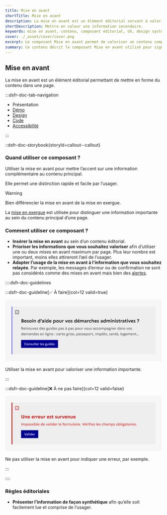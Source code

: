 ```yaml
---
title: Mise en avant
shortTitle: Mise en avant
description: La mise en avant est un élément éditorial servant à valoriser une information complémentaire dans une page de contenu.
shortDescription: Mettre en valeur une information secondaire.
keywords: mise en avant, contenu, composant éditorial, UX, design system, accessibilité, information, valorisation, page, interface
cover: ./_asset/cover/cover.png
excerpt: Le composant Mise en avant permet de valoriser un contenu complémentaire dans une page, en attirant l’attention de l’usager sans perturber la lecture principale.
summary: Ce contenu décrit le composant Mise en avant utilisé pour signaler une information complémentaire au sein d’un contenu éditorial. Il précise ses cas d’usage, le distingue de la mise en exergue et des alertes, et recommande de limiter son usage à une ou deux occurrences par page. Des règles éditoriales simples sont proposées pour garantir lisibilité et efficacité. Ce guide s’adresse aux concepteurs de contenus et interfaces souhaitant structurer l’information de manière claire et hiérarchisée.
---
```


## Mise en avant

La mise en avant est un élément éditorial permettant de mettre en forme du contenu dans une page.

:::dsfr-doc-tab-navigation

- Présentation
- [Démo](./demo/index.md)
- [Design](./design/index.md)
- [Code](./code/index.md)
- [Accessibilité](./accessibility/index.md)

:::

::dsfr-doc-storybook{storyId=callout--callout}

### Quand utiliser ce composant ?

Utiliser la mise en avant pour mettre l’accent sur une information complémentaire au contenu principal.

Elle permet une distinction rapide et facile par l’usager.

> [!WARNING]
> Bien différencier la mise en avant de la mise en exergue.

La [mise en exergue](../../../highlight/_part/doc/index.md) est utilisée pour distinguer une information importante au sein du contenu principal d’une page.

### Comment utiliser ce composant ?

- **Insérer la mise en avant** au sein d’un contenu éditorial.
- **Prioriser les informations que vous souhaitez valoriser** afin d’utiliser une ou deux mises en avant maximum par page. Plus leur nombre est important, moins elles attireront l’œil de l’usager.
- **Adapter l’usage de la mise en avant à l’information que vous souhaitez relayée**. Par exemple, les messages d’erreur ou de confirmation ne sont pas considérés comme des mises en avant mais bien des [alertes](../../../alert/_part/doc/index.md).

::::dsfr-doc-guidelines

:::dsfr-doc-guideline[✅ À faire]{col=12 valid=true}

![](./_asset/use/do-1.png)

Utiliser la mise en avant pour valoriser une information importante.

:::

:::dsfr-doc-guideline[❌ À ne pas faire]{col=12 valid=false}

![](./_asset/use/dont-1.png)

Ne pas utiliser la mise en avant pour indiquer une erreur, par exemple.

:::

::::

### Règles éditoriales

- **Présenter l’information de façon synthétique** afin qu’elle soit facilement lue et comprise de l’usager.

